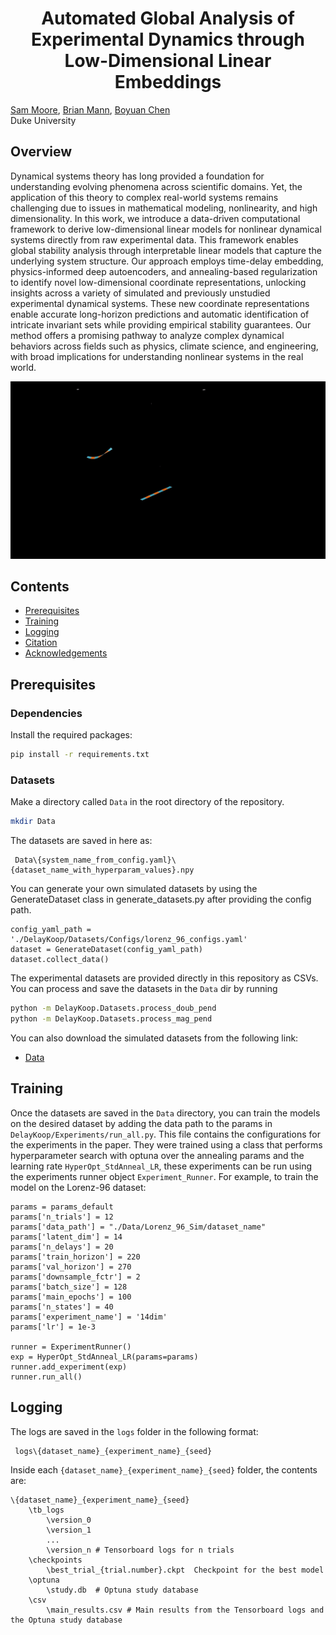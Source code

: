 <h1 align="center">Automated Global Analysis of Experimental Dynamics through Low-Dimensional Linear Embeddings</h1>


[Sam Moore](https://samavmoore.github.io/), [Brian Mann](https://mems.duke.edu/people/brian-mann/), [Boyuan Chen](http://boyuanchen.com/)
<br>
Duke University
<br>
## Overview
Dynamical systems theory has long provided a foundation for understanding evolving phenomena across scientific domains. Yet, the application of this theory to complex real-world systems remains challenging due to issues in mathematical modeling, nonlinearity, and high dimensionality. In this work, we introduce a data-driven computational framework to derive low-dimensional linear models for nonlinear dynamical systems directly from raw experimental data. This framework enables global stability analysis through interpretable linear models that capture the underlying system structure. Our approach employs time-delay embedding, physics-informed deep autoencoders, and annealing-based regularization to identify novel low-dimensional coordinate representations, unlocking insights across a variety of simulated and previously unstudied experimental dynamical systems. These new coordinate representations enable accurate long-horizon predictions and automatic identification of intricate invariant sets while providing empirical stability guarantees. Our method offers a promising pathway to analyze complex dynamical behaviors across fields such as physics, climate science, and engineering, with broad implications for understanding nonlinear systems in the real world.
<div style="text-align: center;">
  <img src="./DelayKoop/linearization.gif" alt="Linearization" width="600">
</div>

## Contents
- [Prerequisites](#prerequisites)
- [Training](#training)
- [Logging](#logging)
- [Citation](#citation)
- [Acknowledgements](#acknowledgements)
## Prerequisites
### Dependencies

Install the required packages:

```bash
pip install -r requirements.txt
```
### Datasets
Make a directory called `Data` in the root directory of the repository.
```bash
mkdir Data
```
The datasets are saved in here as:
```
 Data\{system_name_from_config.yaml}\{dataset_name_with_hyperparam_values}.npy
```
You can generate your own simulated datasets by using the GenerateDataset class in generate_datasets.py after providing the config path.
```
config_yaml_path = './DelayKoop/Datasets/Configs/lorenz_96_configs.yaml'
dataset = GenerateDataset(config_yaml_path)
dataset.collect_data()
```
The experimental datasets are provided directly in this repository as CSVs. You can process and save the datasets in the `Data` dir by running
``` bash
python -m DelayKoop.Datasets.process_doub_pend
python -m DelayKoop.Datasets.process_mag_pend
```
You can also download the simulated datasets from the following link:
- [Data](url)

## Training
Once the datasets are saved in the `Data` directory, you can train the models on the desired dataset by adding the data path to the params in `DelayKoop/Experiments/run_all.py`. This file contains the configurations for the experiments in the paper. They were trained using a class that performs hyperparameter search with optuna over the annealing params and the learning rate `HyperOpt_StdAnneal_LR`, these experiments can be run using the experiments runner object `Experiment_Runner`. For example, to train the model on the Lorenz-96 dataset:
```
params = params_default
params['n_trials'] = 12
params['data_path'] = "./Data/Lorenz_96_Sim/dataset_name"
params['latent_dim'] = 14
params['n_delays'] = 20
params['train_horizon'] = 220
params['val_horizon'] = 270
params['downsample_fctr'] = 2
params['batch_size'] = 128
params['main_epochs'] = 100
params['n_states'] = 40
params['experiment_name'] = '14dim'
params['lr'] = 1e-3

runner = ExperimentRunner()
exp = HyperOpt_StdAnneal_LR(params=params)
runner.add_experiment(exp)
runner.run_all()
```
## Logging
The logs are saved in the `logs` folder in the following format:
```
 logs\{dataset_name}_{experiment_name}_{seed}
```
Inside each `{dataset_name}_{experiment_name}_{seed}` folder, the contents are:
```
\{dataset_name}_{experiment_name}_{seed}
    \tb_logs
        \version_0  
        \version_1
        ...
        \version_n # Tensorboard logs for n trials
    \checkpoints
        \best_trial_{trial.number}.ckpt  Checkpoint for the best model
    \optuna
        \study.db  # Optuna study database
    \csv
        \main_results.csv # Main results from the Tensorboard logs and the Optuna study database
```